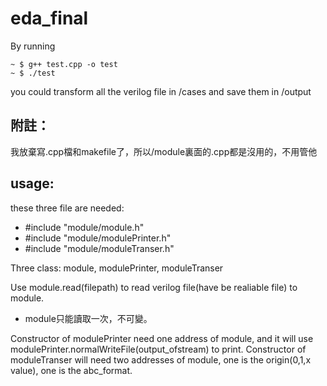 # eda_final

By running 
```
~ $ g++ test.cpp -o test
~ $ ./test
```
you could transform all the verilog file in /cases
and save them in /output

## 附註：
我放棄寫.cpp檔和makefile了，所以/module裏面的.cpp都是沒用的，不用管他


## usage:
<!-- not finished -->
these three file are needed:

- #include "module/module.h"
- #include "module/modulePrinter.h"
- #include "module/moduleTranser.h"

Three class:    module, modulePrinter, moduleTranser

Use module.read(filepath) to read verilog file(have be realiable file) to module.
- module只能讀取一次，不可變。

Constructor of modulePrinter need one address of module, 
and it will use modulePrinter.normalWriteFile(output_ofstream) to print.
Constructor of moduleTranser will need two addresses of module, 
one is the origin(0,1,x value), one is the abc_format.
